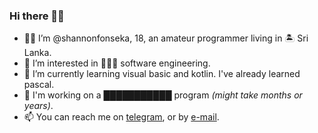 ### Hi there 👋🏼
<!---
shannonfonseka/shannonfonseka is a ✨ special ✨ repository because its `README.md` (this file) appears on your GitHub profile.
You can click the Preview link to take a look at your changes.
--->
- 👦🏻 I’m @shannonfonseka, 18, an amateur programmer living in 🏝 Sri Lanka.
- 👀 I’m interested in 👨🏻‍💻 software engineering.
- 🌱 I’m currently learning visual basic and kotlin. I've already learned pascal.
- 📂 I'm working on a ███████████ program _(might take months or years)_. 
- 📫 You can reach me on [telegram](https://t.me/shannonf0nseka), or by [e-mail](mailto:fonsekashannonshiwantha@gmail.com).
<!--- were you trying to see the program im making? well i'm not mentioning about it here --->
